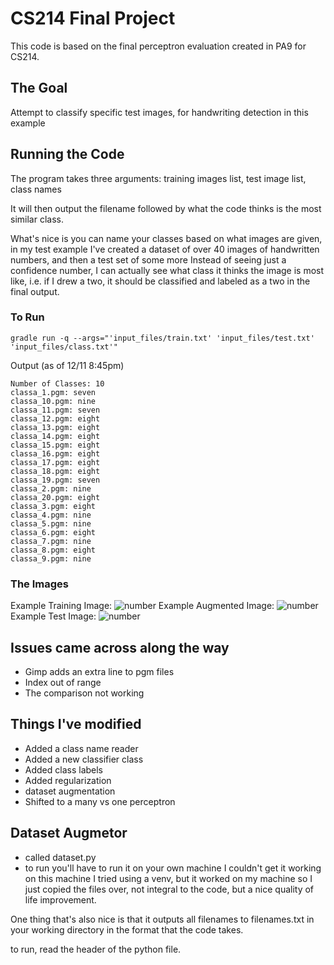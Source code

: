 # CS214 Final Project
This code is based on the final perceptron evaluation created in PA9 for CS214. 

## The Goal
Attempt to classify specific test images, for handwriting detection in this example

## Running the Code
The program takes three arguments: training images list, test image list, class names

It will then output the filename followed by what the code thinks is the most similar class.

What's nice is you can name your classes based on what images are given, in my test example
I've created a dataset of over 40 images of handwritten numbers, and then a test set of some more
Instead of seeing just a confidence number, I can actually see what class it thinks the image
is most like, i.e. if I drew a two, it should be classified and labeled as a two in the final output.

### To Run
```
gradle run -q --args="'input_files/train.txt' 'input_files/test.txt' 'input_files/class.txt'"
```
Output (as of 12/11 8:45pm)
```
Number of Classes: 10
classa_1.pgm: seven
classa_10.pgm: nine
classa_11.pgm: seven
classa_12.pgm: eight
classa_13.pgm: eight
classa_14.pgm: eight
classa_15.pgm: eight
classa_16.pgm: eight
classa_17.pgm: eight
classa_18.pgm: eight
classa_19.pgm: seven
classa_2.pgm: nine
classa_20.pgm: eight
classa_3.pgm: eight
classa_4.pgm: nine
classa_5.pgm: nine
classa_6.pgm: eight
classa_7.pgm: nine
classa_8.pgm: eight
classa_9.pgm: nine
```
### The Images
Example Training Image:
![number](.github/class8_4.pgm?raw=true "class8_4.pgm")
Example Augmented Image:
![number](input_files/train/class8_4_aug_5.png?raw=true "class8_4_aug_5.pgm")
Example Test Image:
![number](input_files/test/classa_17.png?raw=true "classa_17.pgm")

## Issues came across along the way
- Gimp adds an extra line to pgm files
- Index out of range
- The comparison not working

## Things I've modified
- Added a class name reader
- Added a new classifier class
- Added class labels
- Added regularization
- dataset augmentation
- Shifted to a many vs one perceptron

## Dataset Augmetor
- called dataset.py
- to run you'll have to run it on your own machine I couldn't get it working on this machine
I tried using a venv, but it worked on my machine so I just copied the files over, not integral
to the code, but a nice quality of life improvement.

One thing that's also nice is that it outputs all filenames to filenames.txt in your working directory
in the format that the code takes.

to run, read the header of the python file.